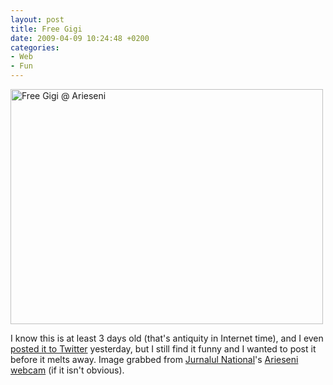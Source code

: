 ```yaml
---
layout: post
title: Free Gigi
date: 2009-04-09 10:24:48 +0200
categories:
- Web
- Fun
---
```

<p><img src="http://www.rusiczki.net/wp-content/uploads/2009/04/free-gigi-arieseni.jpg" alt="Free Gigi @ Arieseni" title="Free Gigi @ Arieseni" width="500" height="376" class="alignnone size-full wp-image-726" /></p>
<p>I know this is at least 3 days old (that's antiquity in Internet time), and I even <a href="http://twitter.com/kitsched/status/1475373281">posted it to Twitter</a> yesterday, but I still find it funny and I wanted to post it before it melts away. Image grabbed from <a href="http://www.jurnalul.ro/">Jurnalul National</a>'s <a href="http://www.jurnalul.ro/webcam/arieseni-62.html">Arieseni webcam</a> (if it isn't obvious).</p>
